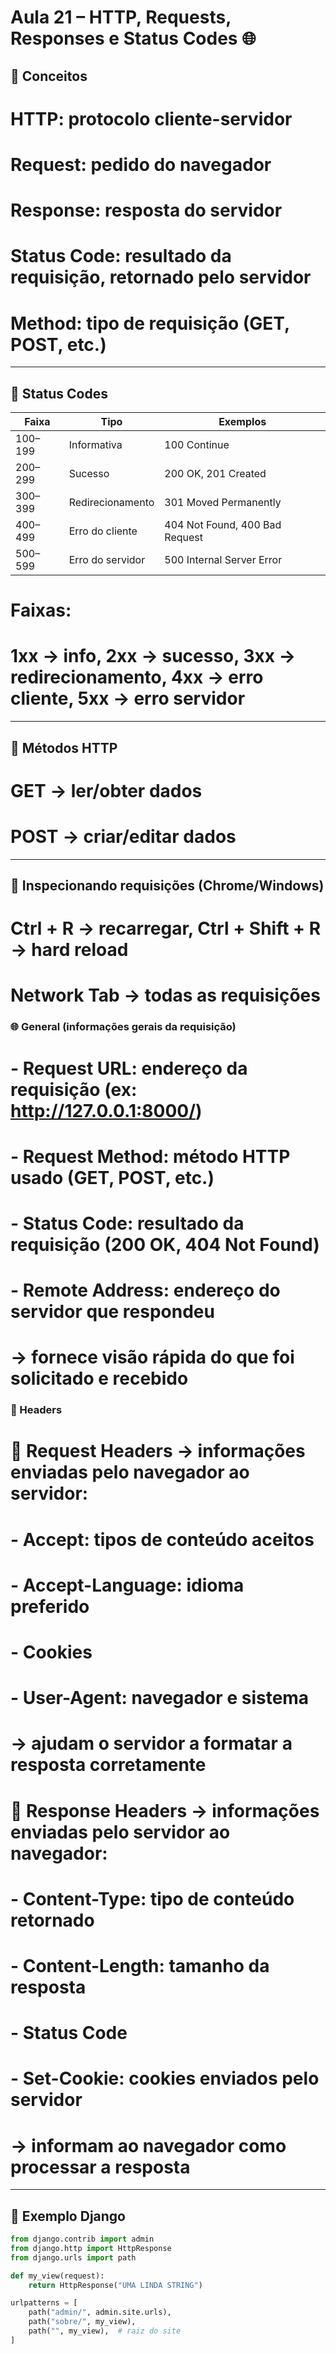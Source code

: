 # Aula 21 – HTTP, Requests, Responses e Status Codes 🌐

## 📝 Conceitos

# HTTP: protocolo cliente-servidor

# Request: pedido do navegador

# Response: resposta do servidor

# Status Code: resultado da requisição, retornado pelo servidor

# Method: tipo de requisição (GET, POST, etc.)

---

## 🔹 Status Codes

| Faixa   | Tipo             | Exemplos                       |
| ------- | ---------------- | ------------------------------ |
| 100–199 | Informativa      | 100 Continue                   |
| 200–299 | Sucesso          | 200 OK, 201 Created            |
| 300–399 | Redirecionamento | 301 Moved Permanently          |
| 400–499 | Erro do cliente  | 404 Not Found, 400 Bad Request |
| 500–599 | Erro do servidor | 500 Internal Server Error      |

# Faixas:

# 1xx → info, 2xx → sucesso, 3xx → redirecionamento, 4xx → erro cliente, 5xx → erro servidor

---

## 🔹 Métodos HTTP

# GET → ler/obter dados

# POST → criar/editar dados

---

## 🔹 Inspecionando requisições (Chrome/Windows)

# Ctrl + R → recarregar, Ctrl + Shift + R → hard reload

# Network Tab → todas as requisições

### 🌐 General (informações gerais da requisição)

# - Request URL: endereço da requisição (ex: http://127.0.0.1:8000/)

# - Request Method: método HTTP usado (GET, POST, etc.)

# - Status Code: resultado da requisição (200 OK, 404 Not Found)

# - Remote Address: endereço do servidor que respondeu

# → fornece visão rápida do que foi solicitado e recebido

### 🧠 Headers

# 🥇 Request Headers → informações enviadas pelo navegador ao servidor:

# - Accept: tipos de conteúdo aceitos

# - Accept-Language: idioma preferido

# - Cookies

# - User-Agent: navegador e sistema

# → ajudam o servidor a formatar a resposta corretamente

# 🥈 Response Headers → informações enviadas pelo servidor ao navegador:

# - Content-Type: tipo de conteúdo retornado

# - Content-Length: tamanho da resposta

# - Status Code

# - Set-Cookie: cookies enviados pelo servidor

# → informam ao navegador como processar a resposta

---

## 🔹 Exemplo Django

```python
from django.contrib import admin
from django.http import HttpResponse
from django.urls import path

def my_view(request):
    return HttpResponse("UMA LINDA STRING")

urlpatterns = [
    path("admin/", admin.site.urls),
    path("sobre/", my_view),
    path("", my_view),  # raiz do site
]
```
